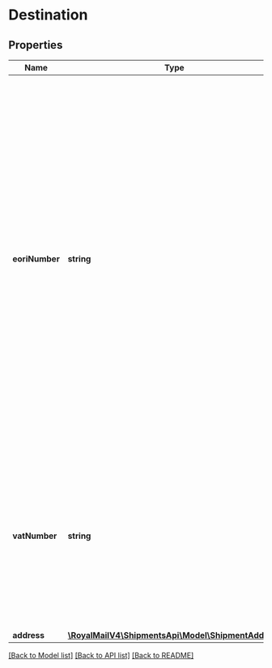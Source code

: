 # Destination

## Properties
Name | Type | Description | Notes
------------ | ------------- | ------------- | -------------
**eoriNumber** | **string** | Receiver&#x27;s Economic Operators and Registration Identification (EORI) number, if applicable (i.e. if the receiver is a business). If a Receiver EORI number is used for the shipment, it must be provided here and not in the Customs element.  &lt;br /&gt;Receiver&#x27;s EORI number starts with the ISO Alpha-2 Country Code followed by a maximum 15 alphanumeric characters. For Northern Ireland starts with XI | [optional] 
**vatNumber** | **string** | Receiver&#x27;s Value-Added Tax (VAT) number, if applicable (i.e. if the receiver is a business). If a Receiver VAT number is used for the shipment, it must be provided here and not in the Customs element. | [optional] 
**address** | [**\RoyalMailV4\ShipmentsApi\Model\ShipmentAddress**](ShipmentAddress.md) |  | 

[[Back to Model list]](../../README.md#documentation-for-models) [[Back to API list]](../../README.md#documentation-for-api-endpoints) [[Back to README]](../../README.md)

